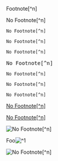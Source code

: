 Footnote[^n]

No Footnote\[^n\]

`No Footnote[^n]`

    No Footnote[^n]

```html
No Footnote[^n]
```

<pre>No Footnote[^n]</pre>

<code>No Footnote[^n]</code>

<pre><code class="language-html">No Footnote[^n]</code></pre>

<pre class="lang-html"><code class="language-html">No Footnote[^n]</code></pre>

<script>
var strike = "No Footnote[^n]";
</script>

[No Footnote[\^n]](http://myurl.com/no-footnote[^n])

<a href="http://myurl.com/no-footnote[^n]" title="No Footnote[^n]">No Footnote[\^n]</a>

<img src="http://myurl.com/no-footnote[^n]" alt="No Footnote[^n]">

Foo![^1](bar)

<!-- This is stupid but it seems more important to allow the above case than disallow the below -->
![No Footnote[^n]](http://myurl.com/no-footnote[^n])